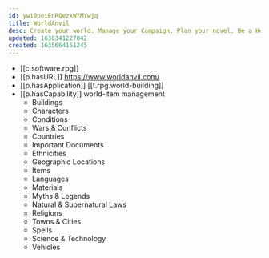 ```yaml
---
id: ywi0peiEnRQezkWYMYwjq
title: WorldAnvil
desc: Create your world. Manage your Campaign. Plan your novel. Be a Hero.
updated: 1636341227042
created: 1635664151245
---
```


- [[c.software.rpg]]
- [[p.hasURL]] https://www.worldanvil.com/
- [[p.hasApplication]] [[t.rpg.world-building]]
- [[p.hasCapability]] world-item management
  - Buildings
  - Characters
  - Conditions
  - Wars & Conflicts
  - Countries
  - Important Documents
  - Ethnicities
  - Geographic Locations
  - Items
  - Languages
  - Materials
  - Myths & Legends
  - Natural & Supernatural Laws
  - Religions
  - Towns & Cities
  - Spells
  - Science & Technology
  - Vehicles
  
